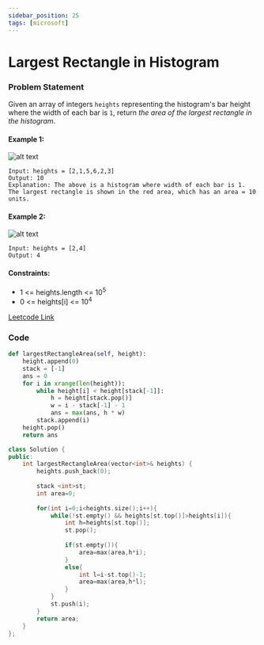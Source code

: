 ```yaml
---
sidebar_position: 25
tags: [microsoft]
---
```


# Largest Rectangle in Histogram

### Problem Statement

Given an array of integers `heights` representing the histogram's bar height where the width of each bar is `1`, return *the area of the largest rectangle in the histogram*.

#### Example 1:

![alt text](https://assets.leetcode.com/uploads/2021/01/04/histogram.jpg)

```
Input: heights = [2,1,5,6,2,3]
Output: 10
Explanation: The above is a histogram where width of each bar is 1.
The largest rectangle is shown in the red area, which has an area = 10 units.
```

#### Example 2:

![alt text](https://assets.leetcode.com/uploads/2021/01/04/histogram-1.jpg)

```
Input: heights = [2,4]
Output: 4
```

#### Constraints:

- 1 <= heights.length <= 10<sup>5</sup>
- 0 <= heights[i] <= 10<sup>4</sup>

[Leetcode Link](https://leetcode.com/problems/largest-rectangle-in-histogram)

### Code

```python title="Python"
def largestRectangleArea(self, height):
    height.append(0)
    stack = [-1]
    ans = 0
    for i in xrange(len(height)):
        while height[i] < height[stack[-1]]:
            h = height[stack.pop()]
            w = i - stack[-1] - 1
            ans = max(ans, h * w)
        stack.append(i)
    height.pop()
    return ans

```

```cpp title="C++"
class Solution {
public:
    int largestRectangleArea(vector<int>& heights) {
        heights.push_back(0);
        
        stack <int>st;
        int area=0;
        
        for(int i=0;i<heights.size();i++){
            while(!st.empty() && heights[st.top()]>heights[i]){
                int h=heights[st.top()];
                st.pop();
                
                if(st.empty()){
                    area=max(area,h*i);
                }
                else{
                    int l=i-st.top()-1;
                    area=max(area,h*l);
                }
            }
            st.push(i);
        }
        return area;
    }
};
```
